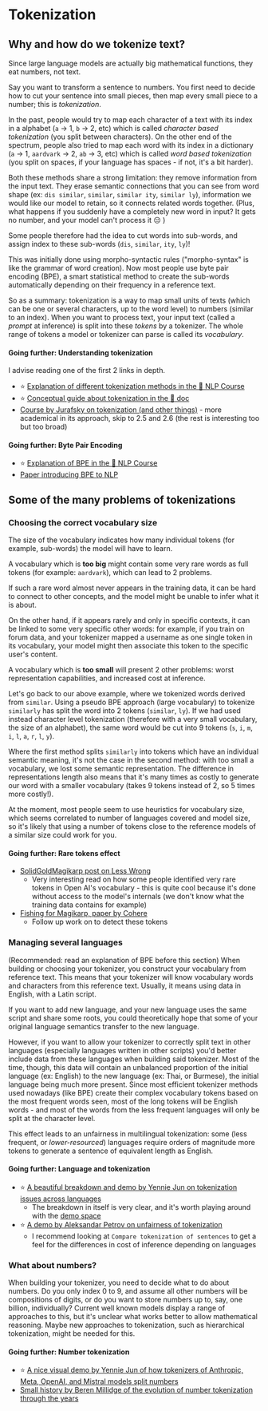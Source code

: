 # Tokenization

## Why and how do we tokenize text?
Since large language models are actually big mathematical functions, they eat numbers, not text. 

Say you want to transform a sentence to numbers. You first need to decide how to cut your sentence into small pieces, then map every small piece to a number; this is *tokenization*.

In the past, people would try to map each character of a text with its index in a alphabet (`a` -> 1, `b` -> 2, etc) which is called *character based tokenization* (you split between characters). On the other end of the spectrum, people also tried to map each word with its index in a dictionary (`a` -> 1, `aardvark` -> 2, `ab` -> 3, etc) which is called *word based tokenization* (you split on spaces, if your language has spaces - if not, it's a bit harder).

Both these methods share a strong limitation: they remove information from the input text. They erase semantic connections that you can see from word shape (ex: `dis similar`, `similar`, `similar ity`, `similar ly`), information we would like our model to retain, so it connects related words together.
(Plus, what happens if you suddenly have a completely new word in input? It gets no number, and your model can't process it 😔 )

Some people therefore had the idea to cut words into sub-words, and assign index to these sub-words (`dis`, `similar`, `ity`, `ly`)!

This was initially done using morpho-syntactic rules ("morpho-syntax" is like the grammar of word creation). Now most people use byte pair encoding (BPE), a smart statistical method to create the sub-words automatically depending on their frequency in a reference text.

So as a summary: tokenization is a way to map small units of texts (which can be one or several characters, up to the word level) to numbers (similar to an index). When you want to process text, your input text (called a *prompt* at inference) is split into these *tokens* by a tokenizer. The whole range of tokens a model or tokenizer can parse is called its *vocabulary*. 
#### Going further: Understanding tokenization
I advise reading one of the first 2 links in depth.
- ⭐ [Explanation of different tokenization methods in the 🤗 NLP Course](https://huggingface.co/learn/nlp-course/en/chapter2/4)
- ⭐ [Conceptual guide about tokenization in the 🤗 doc](https://huggingface.co/docs/transformers/en/tokenizer_summary)
- [Course by Jurafsky on tokenization (and other things)](https://web.stanford.edu/~jurafsky/slp3/2.pdf) - more academical in its approach, skip to 2.5 and 2.6 (the rest is interesting too but too broad)

#### Going further: Byte Pair Encoding
- ⭐ [Explanation of BPE in the 🤗 NLP Course](https://huggingface.co/learn/nlp-course/en/chapter6/5)
- [Paper introducing BPE to NLP](https://aclanthology.org/P16-1162/)


## Some of the many problems of tokenizations
### Choosing the correct vocabulary size
The size of the vocabulary indicates how many individual tokens (for example, sub-words) the model will have to learn. 

A vocabulary which is **too big** might contain some very rare words as full tokens (for example: `aardvark`), which can lead to 2 problems. 

If such a rare word almost never appears in the training data, it can be hard to connect to other concepts, and the model might be unable to infer what it is about. 

On the other hand, if it appears rarely and only in specific contexts, it can be linked to some very specific other words: for example, if you train on forum data, and your tokenizer mapped a username as one single token in its vocabulary, your model might then associate this token to the specific user's content.

A vocabulary which is **too small** will present 2 other problems: worst representation capabilities, and increased cost at inference. 

Let's go back to our above example, where we tokenized words derived from `similar`. Using a pseudo BPE approach (large vocabulary) to tokenize `similarly` has split the word into 2 tokens (`similar`, `ly`). If we had used instead character level tokenization (therefore with a very small vocabulary, the size of an alphabet), the same word would be cut into 9 tokens (`s`, `i`, `m`, `i`, `l`, `a`, `r`, `l`, `y`). 

Where the first method splits `similarly` into tokens which have an individual semantic  meaning, it's not the case in the second method: with too small a vocabulary, we lost some semantic representation. The difference in representations length also means that it's many times as costly to generate our word with a smaller vocabulary (takes 9 tokens instead of 2, so 5 times more costly!).

At the moment, most people seem to use heuristics for vocabulary size, which seems correlated to number of languages covered and model size, so it's likely that using a number of tokens close to the reference models of a similar size could work for you.
#### Going further: Rare tokens effect
- [SolidGoldMagikarp post on Less Wrong](https://www.lesswrong.com/posts/aPeJE8bSo6rAFoLqg/solidgoldmagikarp-plus-prompt-generation)
	- Very interesting read on how some people identified very rare tokens in Open AI's vocabulary - this is quite cool because it's done without access to the model's internals (we don't know what the training data contains for example)  
- [Fishing for Magikarp, paper by Cohere](https://arxiv.org/abs/2405.05417)
	- Follow up work on to detect these tokens

### Managing several languages
(Recommended: read an explanation of BPE before this section)
When building or choosing your tokenizer, you construct your vocabulary from reference text. This means that your tokenizer will know vocabulary words and characters from this reference text. Usually, it means using data in English, with a Latin script. 

If you want to add new language, and your new language uses the same script and share some roots, you could theoretically hope that some of your original language semantics transfer to the new language. 

However, if you want to allow your tokenizer to correctly split text in other languages (especially languages written in other scripts) you'd better include data from these languages when building said tokenizer. Most of the time, though, this data will contain an unbalanced proportion of the initial language (ex: English) to the new language (ex: Thai, or Burmese), the initial language being much more present. Since most efficient tokenizer methods used nowadays (like BPE) create their complex vocabulary tokens based on the most frequent words seen, most of the long tokens will be English words - and most of the words from the less frequent languages will only be split at the character level.

This effect leads to an unfairness in multilingual tokenization: some (less frequent, or *lower-resourced*) languages require orders of magnitude more tokens to generate a sentence of equivalent length as English.

#### Going further: Language and tokenization
- ⭐ [A beautiful breakdown and demo by Yennie Jun on tokenization issues across languages](https://www.artfish.ai/p/all-languages-are-not-created-tokenized)
	- The breakdown in itself is very clear, and it's worth playing around with the [demo space](https://huggingface.co/spaces/yenniejun/tokenizers-languages)
- ⭐ [A demo by Aleksandar Petrov on unfairness of tokenization](https://aleksandarpetrov.github.io/tokenization-fairness/)
	- I recommend looking at `Compare tokenization of sentences` to get a feel for the differences in cost of inference depending on languages

### What about numbers?
When building your tokenizer, you need to decide what to do about numbers. Do you only index 0 to 9, and assume all other numbers will be compositions of digits, or do you want to store numbers up to, say, one billion, individually? Current well known models display a range of approaches to this, but it's unclear what works better to allow mathematical reasoning. Maybe new approaches to tokenization, such as hierarchical tokenization, might be needed for this.
#### Going further: Number tokenization
- ⭐ [A nice visual demo by Yennie Jun of how tokenizers of Anthropic, Meta, OpenAI, and Mistral models split numbers](https://www.artfish.ai/p/how-would-you-tokenize-or-break-down) 
- [Small history by Beren Millidge of the evolution of number tokenization through the years](https://www.beren.io/2024-05-11-Integer-tokenization-is-now-much-less-insane/)

